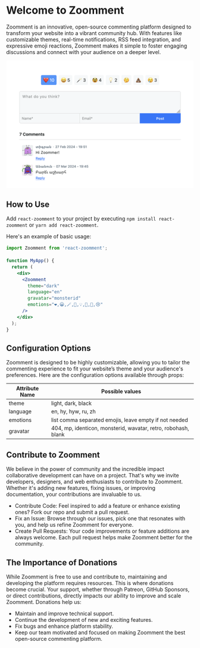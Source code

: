 # Welcome to Zoomment

Zoomment is an innovative, open-source commenting platform designed to transform your website into a vibrant community hub. With features like customizable themes, real-time notifications, RSS feed integration, and expressive emoji reactions, Zoomment makes it simple to foster engaging discussions and connect with your audience on a deeper level.

<img width="688" alt="Zoomment preview" src="https://raw.githubusercontent.com/zoomment/.github/main/zoomment-preview.png">

## How to Use

Add `react-zoomment` to your project by executing `npm install react-zoomment` or `yarn add react-zoomment`.

Here's an example of basic usage:

```jsx
import Zoomment from 'react-zoomment';

function MyApp() {
  return (
    <div>
      <Zoomment
        theme="dark"
        language="en"
        gravatar="monsterid"
        emotions="❤️,😀,🪄,🥸,💡,🤔,💩,😢"
      />
    </div>
  );
}
```

## Configuration Options

Zoomment is designed to be highly customizable, allowing you to tailor the commenting experience to fit your website’s theme and your audience's preferences. Here are the configuration options available through props:

| Attribute Name | Possible values                                                |
| -------------- | -------------------------------------------------------------- |
| theme          | light, dark, black                                             |
| language       | en, hy, hyw, ru, zh                                            |
| emotions       | list comma separated emojis, leave empty if not needed         |
| gravatar       | 404, mp, identicon, monsterid, wavatar, retro, robohash, blank |

## Contribute to Zoomment

We believe in the power of community and the incredible impact collaborative development can have on a project. That's why we invite developers, designers, and web enthusiasts to contribute to Zoomment. Whether it's adding new features, fixing issues, or improving documentation, your contributions are invaluable to us.

- Contribute Code: Feel inspired to add a feature or enhance existing ones? Fork our repo and submit a pull request.
- Fix an Issue: Browse through our issues, pick one that resonates with you, and help us refine Zoomment for everyone.
- Create Pull Requests: Your code improvements or feature additions are always welcome. Each pull request helps make Zoomment better for the community.

## The Importance of Donations

While Zoomment is free to use and contribute to, maintaining and developing the platform requires resources. This is where donations become crucial. Your support, whether through Patreon, GitHub Sponsors, or direct contributions, directly impacts our ability to improve and scale Zoomment. Donations help us:

- Maintain and improve technical support.
- Continue the development of new and exciting features.
- Fix bugs and enhance platform stability.
- Keep our team motivated and focused on making Zoomment the best open-source commenting platform.
